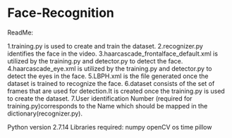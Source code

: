 # Face-Recognition
ReadMe:

1.training.py is used to create and train the dataset.
2.recognizer.py identifies the face in the video.
3.haarcascade_frontalface_default.xml is utilized by the training.py and detector.py to detect the face.
4.haarcascade_eye.xml is utilized by the training.py and detector.py to detect the eyes in the face.
5.LBPH.xml is the file generated once the dataset is trained to recognize the face.
6.dataset consists of the set of frames that are used for detection.It is created once the training.py is used to create the dataset.
7.User identification Number (required for training.py)corresponds to the Name which should be mapped in the dictionary(recognizer.py).

Python version 2.7.14
Libraries required:
numpy
openCV
os
time
pillow


